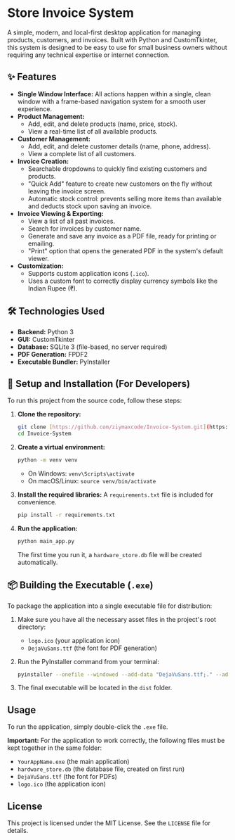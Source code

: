 # Store Invoice System

A simple, modern, and local-first desktop application for managing products, customers, and invoices. Built with Python and CustomTkinter, this system is designed to be easy to use for small business owners without requiring any technical expertise or internet connection.



## ✨ Features

- **Single Window Interface:** All actions happen within a single, clean window with a frame-based navigation system for a smooth user experience.
- **Product Management:**
  - Add, edit, and delete products (name, price, stock).
  - View a real-time list of all available products.
- **Customer Management:**
  - Add, edit, and delete customer details (name, phone, address).
  - View a complete list of all customers.
- **Invoice Creation:**
  - Searchable dropdowns to quickly find existing customers and products.
  - "Quick Add" feature to create new customers on the fly without leaving the invoice screen.
  - Automatic stock control: prevents selling more items than available and deducts stock upon saving an invoice.
- **Invoice Viewing & Exporting:**
  - View a list of all past invoices.
  - Search for invoices by customer name.
  - Generate and save any invoice as a PDF file, ready for printing or emailing.
  - "Print" option that opens the generated PDF in the system's default viewer.
- **Customization:**
  - Supports custom application icons (`.ico`).
  - Uses a custom font to correctly display currency symbols like the Indian Rupee (₹).

## 🛠️ Technologies Used

- **Backend:** Python 3
- **GUI:** CustomTkinter
- **Database:** SQLite 3 (file-based, no server required)
- **PDF Generation:** FPDF2
- **Executable Bundler:** PyInstaller

## 🚀 Setup and Installation (For Developers)

To run this project from the source code, follow these steps:

1.  **Clone the repository:**
    ```bash
    git clone [https://github.com/ziymaxcode/Invoice-System.git](https://github.com/ziymaxcode/Invoice-System.git)
    cd Invoice-System
    ```

2.  **Create a virtual environment:**
    ```bash
    python -m venv venv
    ```
    - On Windows: `venv\Scripts\activate`
    - On macOS/Linux: `source venv/bin/activate`

3.  **Install the required libraries:**
    A `requirements.txt` file is included for convenience.
    ```bash
    pip install -r requirements.txt
    ```

4.  **Run the application:**
    ```bash
    python main_app.py
    ```
    The first time you run it, a `hardware_store.db` file will be created automatically.

## 📦 Building the Executable (`.exe`)

To package the application into a single executable file for distribution:

1.  Make sure you have all the necessary asset files in the project's root directory:
    - `logo.ico` (your application icon)
    - `DejaVuSans.ttf` (the font for PDF generation)

2.  Run the PyInstaller command from your terminal:
    ```bash
    pyinstaller --onefile --windowed --add-data "DejaVuSans.ttf;." --add-data "logo.ico;." main_app.py
    ```

3.  The final executable will be located in the `dist` folder.

## Usage

To run the application, simply double-click the `.exe` file.

**Important:** For the application to work correctly, the following files must be kept together in the same folder:
- `YourAppName.exe` (the main application)
- `hardware_store.db` (the database file, created on first run)
- `DejaVuSans.ttf` (the font for PDFs)
- `logo.ico` (the application icon)

## License

This project is licensed under the MIT License. See the `LICENSE` file for details.
